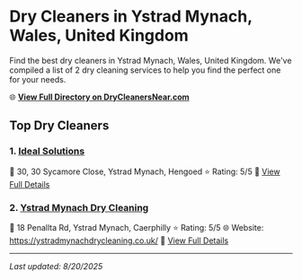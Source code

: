 # Dry Cleaners in Ystrad Mynach, Wales, United Kingdom

Find the best dry cleaners in Ystrad Mynach, Wales, United Kingdom. We've compiled a list of 2 dry cleaning services to help you find the perfect one for your needs.

🌐 **[View Full Directory on DryCleanersNear.com](https://drycleanersnear.com/city/United%20Kingdom/Wales/Ystrad%20Mynach)**

## Top Dry Cleaners

### 1. [Ideal Solutions](https://drycleanersnear.com/dryCleaner/68a52ca95ea1ca1ba63a5442/ideal-solutions)
📍 30, 30 Sycamore Close, Ystrad Mynach, Hengoed
⭐ Rating: 5/5
🔗 [View Full Details](https://drycleanersnear.com/dryCleaner/68a52ca95ea1ca1ba63a5442/ideal-solutions)

### 2. [Ystrad Mynach Dry Cleaning](https://drycleanersnear.com/dryCleaner/68a52cb95ea1ca1ba63a54bb/ystrad-mynach-dry-cleaning)
📍 18 Penallta Rd, Ystrad Mynach, Caerphilly
⭐ Rating: 5/5
🌐 Website: https://ystradmynachdrycleaning.co.uk/
🔗 [View Full Details](https://drycleanersnear.com/dryCleaner/68a52cb95ea1ca1ba63a54bb/ystrad-mynach-dry-cleaning)


---

*Last updated: 8/20/2025*
